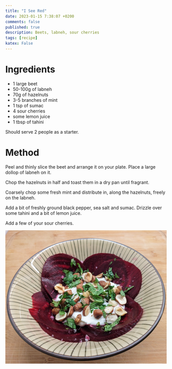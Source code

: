 ```yaml
---
title: "I See Red"
date: 2023-01-15 7:38:07 +0200
comments: false
published: true
description: Beets, labneh, sour cherries
tags: [recipe]
katex: False
---
```


# Ingredients

- 1 large beet
- 50-100g of labneh
- 70g of hazelnuts
- 3-5 branches of mint
- 1 tsp of sumac
- 4 sour cherries
- some lemon juice
- 1 tbsp of tahini

Should serve 2 people as a starter.

# Method

Peel and thinly slice the beet and arrange it on your plate. Place a large dollop of labneh on it.

Chop the hazelnuts in half and toast them in a dry pan until fragrant. 

Coarsely chop some fresh mint and distribute in, along the hazelnuts, freely
on the labneh.

Add a bit of freshly ground black pepper, sea salt and sumac. Drizzle over some tahini and
a bit of lemon juice.

Add a few of your sour cherries.

![](/imgs/beets.jpeg)

